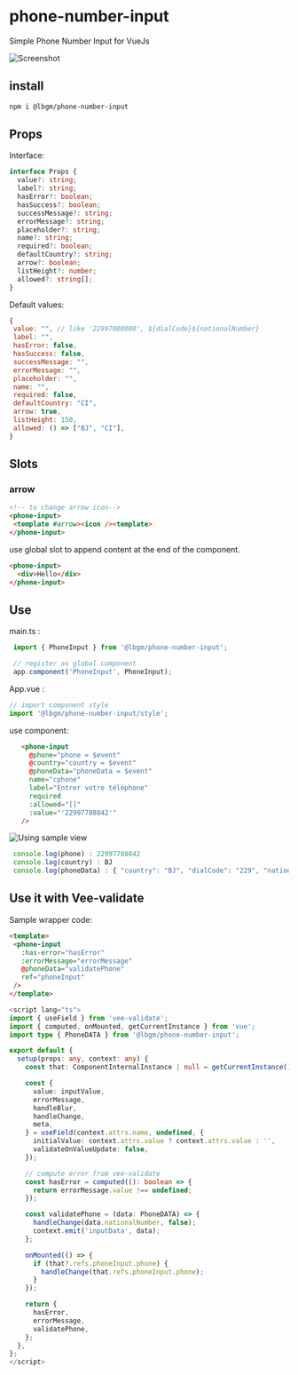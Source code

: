 # phone-number-input

Simple Phone Number Input for VueJs

![Screenshot](https://user-images.githubusercontent.com/92580505/182828046-989095ca-f6bf-420e-92fc-98fb99dab25e.png)

## install

```sh
npm i @lbgm/phone-number-input
```

## Props

  Interface:

  ```ts
  interface Props {
    value?: string;
    label?: string;
    hasError?: boolean;
    hasSuccess?: boolean;
    successMessage?: string;
    errorMessage?: string;
    placeholder?: string;
    name?: string;
    required?: boolean;
    defaultCountry?: string;
    arrow?: boolean;
    listHeight?: number;
    allowed?: string[];
 }
  ```

 Default values:

 ```js
 {
  value: "", // like '22997000000', ${dialCode}${nationalNumber}
  label: "",
  hasError: false,
  hasSuccess: false,
  successMessage: "",
  errorMessage: "",
  placeholder: "",
  name: "",
  required: false,
  defaultCountry: "CI",
  arrow: true,
  listHeight: 150,
  allowed: () => ["BJ", "CI"],
 }
 ```

## Slots

### arrow

 ```html
 <!-- to change arrow icon-->
 <phone-input>
  <template #arrow><icon /><template>
 </phone-input>
 ```

 use global slot to append content at the end of the component.

 ```html
 <phone-input>
   <div>Hello</div>
 </phone-input>
 ```

## Use

 main.ts :

 ```js
  import { PhoneInput } from '@lbgm/phone-number-input';

  // register as global component
  app.component('PhoneInput', PhoneInput);
 ```

 App.vue :

 ```js
 // import component style
 import '@lbgm/phone-number-input/style';
 ```

 use component:

 ```html
    <phone-input
      @phone="phone = $event"
      @country="country = $event"
      @phoneData="phoneData = $event"
      name="cphone"
      label="Entrer votre téléphone"
      required
      :allowed="[]"
      :value="'22997788842'"
    />
 ```

 ![Using sample view](https://user-images.githubusercontent.com/92580505/182823223-6be9aa4c-b4d8-4835-aaae-8b79052c0caf.png)

 ```js
  console.log(phone) : 22997788842
  console.log(country) : BJ
  console.log(phoneData) : { "country": "BJ", "dialCode": "229", "nationalNumber": "97788842", "number": "+22997788842", "isValid": true }
 ```

## Use it with Vee-validate

 Sample wrapper code:

 ```html
 <template>
  <phone-input
    :has-error="hasError"
    :errorMessage="errorMessage"
    @phoneData="validatePhone"
    ref="phoneInput"
  />
</template>
```

```ts
<script lang="ts">
import { useField } from 'vee-validate';
import { computed, onMounted, getCurrentInstance } from 'vue';
import type { PhoneDATA } from '@lbgm/phone-number-input';

export default {
  setup(props: any, context: any) {
    const that: ComponentInternalInstance | null = getCurrentInstance();

    const {
      value: inputValue,
      errorMessage,
      handleBlur,
      handleChange,
      meta,
    } = useField(context.attrs.name, undefined, {
      initialValue: context.attrs.value ? context.attrs.value : '',
      validateOnValueUpdate: false,
    });

    // compute error from vee-validate
    const hasError = computed((): boolean => {
      return errorMessage.value !== undefined;
    });

    const validatePhone = (data: PhoneDATA) => {
      handleChange(data.nationalNumber, false);
      context.emit('inputData', data);
    };

    onMounted(() => {
      if (that?.refs.phoneInput.phone) {
        handleChange(that.refs.phoneInput.phone);
      }
    });

    return {
      hasError,
      errorMessage,
      validatePhone,
    };
  },
};
</script>
```
